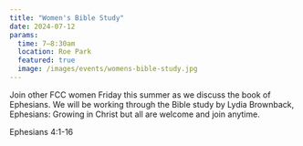 ```yaml
---
title: "Women's Bible Study"
date: 2024-07-12
params:
  time: 7–8:30am
  location: Roe Park
  featured: true
  image: /images/events/womens-bible-study.jpg
---
```


Join other FCC women Friday this summer as we discuss the book of Ephesians. We will be working through the Bible study by Lydia Brownback, Ephesians: Growing in Christ but all are welcome and join anytime.

Ephesians 4:1-16
